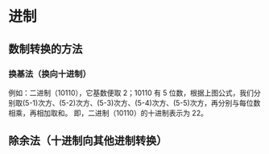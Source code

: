 # 进制

##  数制转换的方法

### 换基法（换向十进制）
例如：二进制（10110），它基数便取 2；10110 有 5 位数，根据上图公式，我们分别取(5-1)次方、(5-2)次方、(5-3)次方、(5-4)次方、(5-5)次方，再分别与每位数相乘，再相加取和。
即，二进制（10110）的十进制表示为 22。

##  除余法（十进制向其他进制转换）
